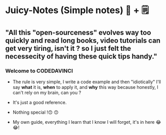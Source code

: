 Juicy-Notes (Simple notes) 🍹 + 🗒  
===============================

"All this "open-sourceness" evolves way too quickly and read long books, video tutorials can get very tiring, isn't it ? so I just felt the necessecity of having these quick tips handy."
--------------------------


### Welcome to CODEDAVINCI 


* The rule is very simple, I write a code example and then "idiotically" I'll say **what** it is, **when** to apply it, and **why** this way because honestly, I can't rely on my brain, can you ? 

* It's just a good reference. 

* Nothing special !🙃 🙃

* My own guide, everything I learn that I know I will forget, it's in here  😂 😂! 
